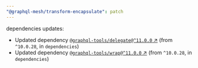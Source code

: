 ```yaml
---
"@graphql-mesh/transform-encapsulate": patch
---
```

dependencies updates:
  - Updated dependency [`@graphql-tools/delegate@^11.0.0` ↗︎](https://www.npmjs.com/package/@graphql-tools/delegate/v/11.0.0) (from `^10.0.28`, in `dependencies`)
  - Updated dependency [`@graphql-tools/wrap@^11.0.0` ↗︎](https://www.npmjs.com/package/@graphql-tools/wrap/v/11.0.0) (from `^10.0.28`, in `dependencies`)
